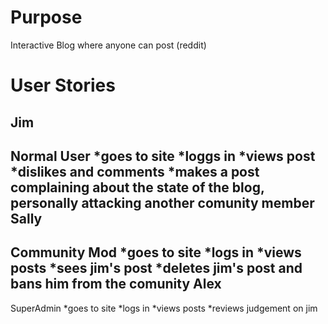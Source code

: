Purpose
=======
Interactive Blog where anyone can post (reddit)

User Stories
============
Jim
---
Normal User
*goes to site
*loggs in
*views post
*dislikes and comments
*makes a post complaining about the state of the blog, personally attacking another comunity member
Sally
-----
Community Mod
*goes to site
*logs in
*views posts
*sees jim's post
*deletes jim's post and bans him from the comunity
Alex
----
SuperAdmin
*goes to site
*logs in
*views posts
*reviews judgement on jim